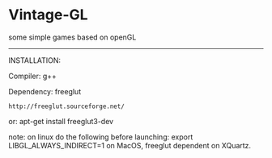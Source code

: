 # Vintage-GL
some simple games based on openGL

------------------------------------------
INSTALLATION:

Compiler: g++

Dependency: freeglut

    http://freeglut.sourceforge.net/
  or:
    apt-get install freeglut3-dev

note:
    on linux do the following before launching: export LIBGL_ALWAYS_INDIRECT=1
    on MacOS, freeglut dependent on XQuartz.
